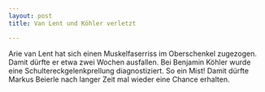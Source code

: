 ```yaml
---
layout: post
title: Van Lent und Köhler verletzt

---
```


Arie van Lent hat sich einen Muskelfaserriss im Oberschenkel zugezogen. Damit dürfte er etwa zwei Wochen ausfallen. Bei Benjamin Köhler wurde eine Schultereckgelenkprellung diagnostiziert. So ein Mist! Damit dürfte Markus Beierle nach langer Zeit mal wieder eine Chance erhalten.


